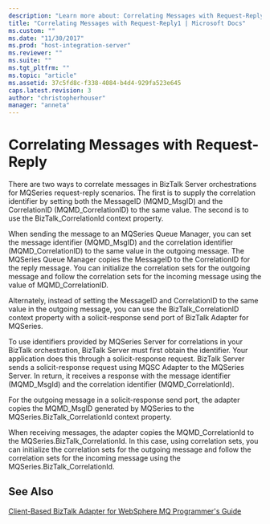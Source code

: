 ```yaml
---
description: "Learn more about: Correlating Messages with Request-Reply"
title: "Correlating Messages with Request-Reply1 | Microsoft Docs"
ms.custom: ""
ms.date: "11/30/2017"
ms.prod: "host-integration-server"
ms.reviewer: ""
ms.suite: ""
ms.tgt_pltfrm: ""
ms.topic: "article"
ms.assetid: 37c5fd8c-f338-4084-b4d4-929fa523e645
caps.latest.revision: 3
author: "christopherhouser"
manager: "anneta"
---
```

# Correlating Messages with Request-Reply
There are two ways to correlate messages in BizTalk Server orchestrations for MQSeries request-reply scenarios. The first is to supply the correlation identifier by setting both the MessageID (MQMD_MsgID) and the CorrelationID (MQMD_CorrelationID) to the same value. The second is to use the BizTalk_CorrelationId context property.  
  
 When sending the message to an MQSeries Queue Manager, you can set the message identifier (MQMD_MsgID) and the correlation identifier (MQMD_CorrelationID) to the same value in the outgoing message. The MQSeries Queue Manager copies the MessageID to the CorrelationID for the reply message. You can initialize the correlation sets for the outgoing message and follow the correlation sets for the incoming message using the value of MQMD_CorrelationID.  
  
 Alternately, instead of setting the MessageID and CorrelationID to the same value in the outgoing message, you can use the BizTalk_CorrelationID context property with a solicit-response send port of BizTalk Adapter for MQSeries.  
  
 To use identifiers provided by MQSeries Server for correlations in your BizTalk orchestration, BizTalk Server must first obtain the identifier. Your application does this through a solicit-response request. BizTalk Server sends a solicit-response request using MQSC Adapter to the MQSeries Server. In return, it receives a response with the message identifier (MQMD_MsgId) and the correlation identifier (MQMD_CorrelationId).  
  
 For the outgoing message in a solicit-response send port, the adapter copies the MQMD_MsgID generated by MQSeries to the MQSeries.BizTalk_CorrelationId context property.  
  
 When receiving messages, the adapter copies the MQMD_CorrelationId to the MQSeries.BizTalk_CorrelationId. In this case, using correlation sets, you can initialize the correlation sets for the outgoing message and follow the correlation sets for the incoming message using the MQSeries.BizTalk_CorrelationId.  
  
## See Also  
 [Client-Based BizTalk Adapter for WebSphere MQ Programmer's Guide](../core/client-based-biztalk-adapter-for-websphere-mq-programmer-s-guide1.md)
